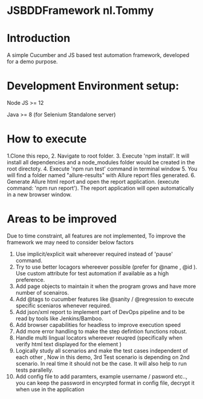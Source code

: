 # JSBDDFramework nl.Tommy

# Introduction
A simple Cucumber and JS based test automation framework, developed for a demo purpose.

# Development Environment setup:
Node JS >= 12

Java >= 8 (for Selenium Standalone server)

# How to execute
1.Clone this repo,
2. Navigate to root folder.
3. Execute 'npm install'. It will install all dependencies and a node_modules folder would be created in the root directoty.
4. Execute 'npm run test' command in terminal window
5. You will find a folder named "allure-results" with Allure report files generated.
6. Generate Allure html report and open the report application. (execute command: 'npm run report'). The report application will open automatically in  a new browser window.

# Areas to be improved
Due to time constraint, all features are not implemented, To improve the framework we may need to consider below factors

1. Use implicit/explicit wait whereever required instead of 'pause' command.
2. Try to use better locagors whereever possible (prefer for @name , @id ). Use custom attribute for test automation if available as a high preference.
3. Add page objects to maintain it when the program grows and have more number of scenairos.
4. Add @tags to cucumber features like @sanity / @regression to execute specific sceniaros whenever required.
5. Add json/xml report to implement part of DevOps pipeline and to be read by tools like Jenkins/Bamboo.
6. Add browser capabilities for headless to improve execution speed
7. Add more error handling to make the step defintion functions robust.
8. Handle multi lingual locators whereever reuqred (specifically when verify html text displayed for the element )
9. Logically study all scenarios and make the test cases independent of each other , Now in this demo, 3rd Test scenario is depending on 2nd scenario. In real time it should not be the case. It will also help to run tests parallelly.
10. Add config file to add paramters, example username / pasword etc.., you can keep the password in encyrpted format in config file, decrypt it when use in the application
